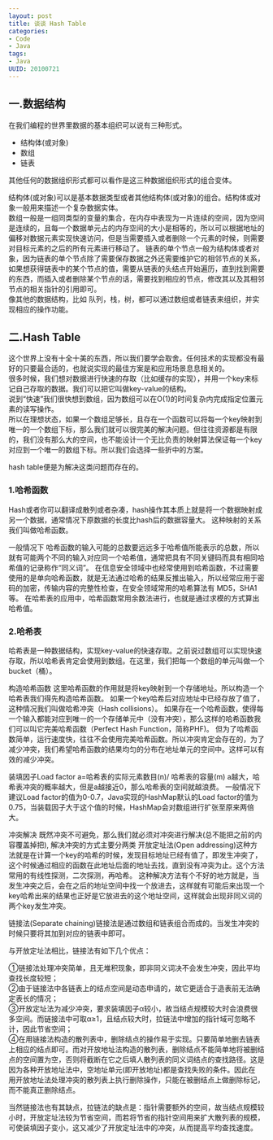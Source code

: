 ```yaml
---
layout: post
title: 谈谈 Hash Table
categories:
- Code
- Java
tags:
- Java
UUID: 20100721
---
```


## 一.数据结构

在我们编程的世界里数据的基本组织可以说有三种形式。

* 结构体(或对象)
* 数组
* 链表

其他任何的数据组织形式都可以看作是这三种数据组织形式的组合变体。  

结构体(或对象)可以是基本数据类型或者其他结构体(或对象)的组合。结构体或对象一般用来描述一个复杂数据实体。  
数组一般是一组同类型的变量的集合，在内存中表现为一片连续的空间，因为空间是连续的，且每一个数据单元占的内存空间的大小是相等的，所以可以根据地址的偏移对数据元素实现快速访问，但是当需要插入或者删除一个元素的时候，则需要对目标元素的之后的所有元素进行移动了。 
链表的单个节点一般为结构体或者对象，因为链表的单个节点除了需要保存数据之外还需要维护它的相邻节点的关系，如果想获得链表中的某个节点的值，需要从链表的头结点开始遍历，直到找到需要的东西，而插入或者删除某个节点的话，需要找到相应的节点，修改其以及其相邻节点的相关指针的引用即可。  
像其他的数据结构，比如 队列，栈，树，都可以通过数组或者链表来组织，并实现相应的操作功能。  

## 二.Hash Table
这个世界上没有十全十美的东西，所以我们要学会取舍。任何技术的实现都没有最好的只要最合适的，也就说实现的最佳方案是和应用场景息息相关的。  
很多时候，我们想对数据进行快速的存取（比如缓存的实现），并用一个key来标记自己存取的数据。我们可以把它叫做key-value的结构。  
说到“快速”我们很快想到数组，因为数组可以在O(1)的时间复杂内完成指定位置元素的读写操作。  
所以在理想状态，如果一个数组足够长，且存在一个函数可以将每一个key映射到唯一的一个数组下标，那么我们就可以很完美的解决问题。但往往资源都是有限的，我们没有那么大的空间，也不能设计一个无比负责的映射算法保证每一个key对应到一个唯一的数组下标。所以我们会选择一些折中的方案。
  
hash table便是为解决这类问题而存在的。

### 1.哈希函数
Hash或者你可以翻译成散列或者杂凑，hash操作其本质上就是将一个数据映射成另一个数据，通常情况下原数据的长度比hash后的数据容量大。
这种映射的关系我们叫做哈希函数。

一般情况下 哈希函数的输入可能的总数要远远多于哈希值所能表示的总数，所以就有可能两个不同的输入对应同一个哈希值，通常把具有不同关键码而具有相同哈希值的记录称作“同义词”。
在信息安全领域中也经常使用到哈希函数，不过需要使用的是单向哈希函数，就是无法通过哈希的结果反推出输入，所以经常应用于密码的加密，传输内容的完整性检查，在安全领域常用的哈希算法有 MD5，SHA1等。
在哈希表的应用中，哈希函数常用余数法进行，也就是通过求模的方式算出哈希值。

### 2.哈希表
哈希表是一种数据结构，实现key-value的快速存取。之前说过数组可以实现快速存取，所以哈希表肯定会使用到数组。在这里，我们把每一个数组的单元叫做一个bucket（桶）。

构造哈希函数
这里哈希函数的作用就是将key映射到一个存储地址。所以构造一个哈希表我们得先构造哈希函数。
如果一个key哈希后对应地址中已经存放了值了，这种情况我们叫做哈希冲突（Hash collisions）。
如果存在一个哈希函数，使得每一个输入都能对应到唯一的一个存储单元中（没有冲突），那么这样的哈希函数我们可以叫它完美哈希函数（Perfect Hash Function，简称PHF)。
但为了哈希函数简单，运行速度快，往往不会使用完美哈希函数。所以冲突肯定会存在的，为了减少冲突，我们希望哈希函数的结果均匀的分布在地址单元的空间中。这样可以有效的减少冲突。

装填因子Load factor a=哈希表的实际元素数目(n)/ 哈希表的容量(m) a越大，哈希表冲突的概率越大，但是a越接近0，那么哈希表的空间就越浪费。
一般情况下建议Load factor的值为0-0.7，Java实现的HashMap默认的Load factor的值为0.75，当装载因子大于这个值的时候，HashMap会对数组进行扩张至原来两倍大。

冲突解决
既然冲突不可避免，那么我们就必须对冲突进行解决(总不能把之前的内容覆盖掉把),
解决冲突的方式主要分两类
开放定址法(Open addressing)这种方法就是在计算一个key的哈希的时候，发现目标地址已经有值了，即发生冲突了，这个时候通过相应的函数在此地址后面的地址去找，直到没有冲突为止。这个方法常用的有线性探测，二次探测，再哈希。
这种解决方法有个不好的地方就是，当发生冲突之后，会在之后的地址空间中找一个放进去，这样就有可能后来出现一个key哈希出来的结果也正好是它放进去的这个地址空间，这样就会出现非同义词的两个key发生冲突。


链接法(Separate chaining)链接法是通过数组和链表组合而成的。当发生冲突的时候只要将其加到对应的链表中即可。



与开放定址法相比，链接法有如下几个优点：

①链接法处理冲突简单，且无堆积现象，即非同义词决不会发生冲突，因此平均查找长度较短；  
②由于链接法中各链表上的结点空间是动态申请的，故它更适合于造表前无法确定表长的情况；  
③开放定址法为减少冲突，要求装填因子α较小，故当结点规模较大时会浪费很多空间。而链接法中可取α≥1，且结点较大时，拉链法中增加的指针域可忽略不计，因此节省空间；  
④在用链接法构造的散列表中，删除结点的操作易于实现。只要简单地删去链表上相应的结点即可。而对开放地址法构造的散列表，删除结点不能简单地将被删结点的空间置为空，否则将截断在它之后填人散列表的同义词结点的查找路径。这是因为各种开放地址法中，空地址单元(即开放地址)都是查找失败的条件。因此在 用开放地址法处理冲突的散列表上执行删除操作，只能在被删结点上做删除标记，而不能真正删除结点。  
  
当然链接法也有其缺点，拉链法的缺点是：指针需要额外的空间，故当结点规模较小时，开放定址法较为节省空间，而若将节省的指针空间用来扩大散列表的规模，可使装填因子变小，这又减少了开放定址法中的冲突，从而提高平均查找速度。
